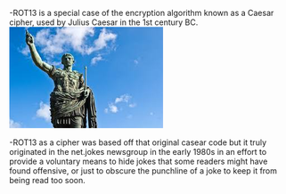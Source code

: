 -ROT13 is a special case of the encryption algorithm known as a Caesar cipher, used by Julius Caesar in the 1st century BC.
![Caesar](Caesar.jpg)

-ROT13 as a cipher was based off that original casear code but it truly originated in the net.jokes newsgroup in the early 1980s
in an effort to provide a voluntary means to hide jokes that some readers might have found offensive, or just to obscure the punchline of a joke to keep it from being read too soon.
